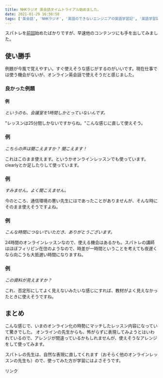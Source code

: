 ```yaml
---
title: NHKラジオ 英会話タイムトライアル始めました。
date: 2021-01-29 16:56:58
tags: ['英会話', 'NHKラジオ', '英語のできないエンジニアの英語学習記', '英語学習記']
---
```


スパトレを[前回](/started-learning-online-english-conversation/)始めたばかりですが、早速他のコンテンツにも手を出してみました。

## 使い勝手
例題が今風で覚えやすい。すぐ使えそうな感じがするのがいいです。現在仕事では使う機会がないが、オンライン英会話で使えそうだと感じました。

### 良かった例題
#### 例
*というのも、会議室を1時間しかとっていないんです。*

"レッスンは25分間しかないですからね。"こんな感じに直して使えそう。

### 例
*こちらの声は聞こえますか？*
*聞こえます！*

これはこのまま使えます。というかオンラインレッスンでも使っています。clearlyとか足したりして使っています。

### 例
*すみません。よく聞こえません。*

今のところ、通信環境の悪い先生にはであったことがありませんが、そんな時にそのまま使えそうですよね。

### 例
*こんな時間につないでいただき、ありがとうございます。*

24時間のオンラインレッスンなので、使える機会はあるかも。スパトレの講師はほぼフィリピン在住のようなので、時差が一時間ということを考えても夜遅くなら向こうも大抵遅い時間になりますね。

### 例
*この資料が見えますか？*

これ、否定形にしてよく見えないみたいな感じにすれば、教材がよく見えなかったときに使えそうですね。

## まとめ
こんな感じで、いまのオンライン化の時勢にマッチしたレッスン内容になっていて驚きでした。
オンラインの先生からも、怖がらずに表現してみようとはいわれているので、アレンジが間違っているかもしれませんが、使えそうなアレンジをして使ってみます。

スパトレの先生は、自然な表現に直してくれます（おそらく他のオンラインレッスンの先生も）ので、使ってみた方が学習にはよさそうです。

<!-- START MoshimoAffiliateEasyLink -->
<script type="text/javascript">
(function(b,c,f,g,a,d,e){b.MoshimoAffiliateObject=a;
b[a]=b[a]||function(){arguments.currentScript=c.currentScript
||c.scripts[c.scripts.length-2];(b[a].q=b[a].q||[]).push(arguments)};
c.getElementById(a)||(d=c.createElement(f),d.src=g,
d.id=a,e=c.getElementsByTagName("body")[0],e.appendChild(d))})
(window,document,"script","//dn.msmstatic.com/site/cardlink/bundle.js","msmaflink");
msmaflink({"n":"NHKラジオ 英会話タイムトライアル 2021年2月号［雑誌］【電子書籍】","b":"","t":"","d":"https:\/\/thumbnail.image.rakuten.co.jp","c_p":"","p":["\/@0_mall\/rakutenkobo-ebooks\/cabinet\/1381\/2000009331381.jpg"],"u":{"u":"https:\/\/item.rakuten.co.jp\/rakutenkobo-ebooks\/64773b9e336f358e84091251433a4511\/","t":"rakuten","r_v":""},"aid":{"rakuten":"2408397","yahoo":"2408398"},"eid":"uQdLm","s":"s"});
</script>
<div id="msmaflink-uQdLm">リンク</div>
<!-- MoshimoAffiliateEasyLink END -->
